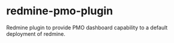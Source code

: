 redmine-pmo-plugin
==================

Redmine plugin to provide PMO dashboard capability to a default deployment of redmine.
